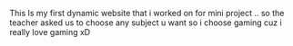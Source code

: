 This Is my first dynamic website that i worked on for mini project .. so the teacher asked us to choose any subject u want so i choose gaming cuz i really love gaming xD

